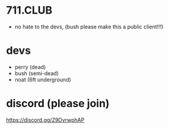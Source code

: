 # 711.CLUB
- no hate to the devs, (bush please make this a public client!!!)
# devs
- perry (dead)
- bush (semi-dead)
- noat (6ft underground)
# discord (please join)
https://discord.gg/Z9DvrwphAP
